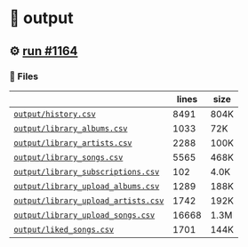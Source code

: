 # 📝  output 

## ⚙️ [run #1164](https://github.com/jwenerd/ytm-dl/actions/runs/9015018345)

### 📁 Files

|                                                                         |lines|size|
|-------------------------------------------------------------------------|-----|----|
|[`output/history.csv` ](output/history.csv)                              |8491 |804K|
|[`output/library_albums.csv` ](output/library_albums.csv)                |1033 |72K |
|[`output/library_artists.csv` ](output/library_artists.csv)              |2288 |100K|
|[`output/library_songs.csv` ](output/library_songs.csv)                  |5565 |468K|
|[`output/library_subscriptions.csv` ](output/library_subscriptions.csv)  |102  |4.0K|
|[`output/library_upload_albums.csv` ](output/library_upload_albums.csv)  |1289 |188K|
|[`output/library_upload_artists.csv` ](output/library_upload_artists.csv)|1742 |192K|
|[`output/library_upload_songs.csv` ](output/library_upload_songs.csv)    |16668|1.3M|
|[`output/liked_songs.csv` ](output/liked_songs.csv)                      |1701 |144K|